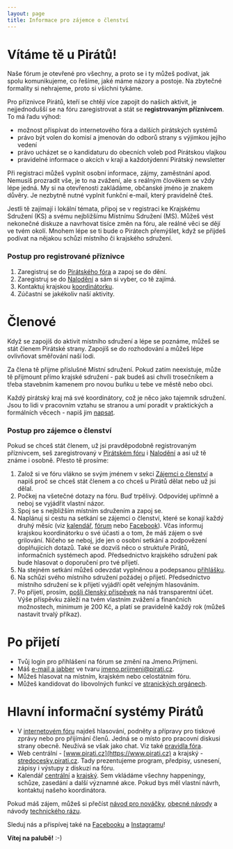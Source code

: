 ```yaml
---
layout: page
title: Informace pro zájemce o členství
---
```


# Vítáme tě u Pirátů!

Naše fórum je otevřené pro všechny, a proto se i ty můžeš podívat, jak spolu komunikujeme, co řešíme, jaké máme názory a postoje. Na zbytečné formality si nehrajeme, proto si všichni tykáme.

Pro příznivce Pirátů, kteří se chtějí více zapojit do našich aktivit, je nejjednodušší se na fóru zaregistrovat a stát se **registrovaným příznivcem**. To má řadu výhod:

* možnost přispívat do internetového fóra a dalších pirátských systémů
* právo být volen do komisí a jmenován do odborů strany s výjimkou jejího vedení
* právo ucházet se o kandidaturu do obecních voleb pod Pirátskou vlajkou
* pravidelné informace o akcích v kraji a každotýdenní Pirátský newsletter

Při registraci můžeš vyplnit osobní informace, zájmy, zaměstnání apod. Nemusíš prozradit vše, je to na zvážení, ale s reálným člověkem se vždy lépe jedná. My si na otevřenosti zakládáme, občanské jméno je znakem důvěry. Je nezbytně nutné vyplnit funkční e-mail, který pravidelně čteš.

Jestli tě zajímají i lokální témata, připoj se v registraci ke Krajskému Sdružení (KS) a svému nejbližšímu Místnímu Sdružení (MS). Můžeš vést nekonečné diskuze a navrhovat tisíce změn na fóru, ale reálné věci se dějí ve tvém okolí. Mnohem lépe se ti bude o Pirátech přemýšlet, když se přijdeš podívat na nějakou schůzi místního či krajského sdružení.

### Postup pro registrované příznivce

1. Zaregistruj se do [Pirátského fóra](https://forum.pirati.cz) a zapoj se do dění.
2. Zaregistruj se do [Nalodění](https://nalodeni.pirati.cz) a sám si vyber, co tě zajímá.
3. Kontaktuj krajskou [koordinátorku](https://karlovarsky.pirati.cz/kontakt/).
4. Zúčastni se jakékoliv naší aktivity.


# Členové

Když se zapojíš do aktivit místního sdružení a lépe se poznáme, můžeš se stát členem Pirátské strany. Zapojíš se do rozhodování a můžeš lépe ovlivňovat směřování naší lodi.

Za člena tě přijme příslušné Místní sdružení. Pokud zatím neexistuje, může tě přijmount přímo krajské sdružení - pak budeš asi chvíli trosečníkem a třeba stavebním kamenem pro novou buňku u tebe ve městě nebo obci.

Každý pirátský kraj má své koordinátory, což je něco jako tajemník sdružení. Jsou to lidi v pracovním vztahu se stranou a umí poradit v praktických a formálních věcech - napiš jim [napsat](/kontakt).

### Postup pro zájemce o členství

Pokud se chceš stát členem, už jsi pravděpodobně registrovaným příznivcem, seš zaregistrovaný v [Pirátském fóru](https://forum.pirati.cz) i [Nalodění](https://nalodeni.pirati.cz) a asi už tě známe i osobně. Přesto tě prosíme:

1. Založ si ve fóru vlákno se svým jménem v sekci [Zájemci o členství](https://forum.pirati.cz/viewforum.php?f=437) a napiš proč se chceš stát členem a co chceš u Pirátů dělat nebo už jsi dělal.
2. Počkej na všetečné dotazy na fóru. Buď trpělivý. Odpovídej upřímně a neboj se vyjádřit vlastní názor.
3. Spoj se s nejbližším místním sdružením a zapoj se.
4. Naplánuj si cestu na setkání se zájemci o členství, které se konají každý druhý měsíc (viz [kalendář](https://karlovarsky.pirati.cz/kalendar), [fórum](https://forum.pirati.cz/viewforum.php?f=412) nebo [Facebook](https://www.facebook.com/pirati.karlovarsko/)). Včas informuj krajskou koordinátorku o své účasti a o tom, že máš zájem o své grilování. Ničeho se neboj, jde jen o osobní setkání a zodpovězení doplňujících dotazů. Také se dozvíš něco o struktuře Pirátů, informačních systémech apod. Předsednictvo krajského sdružení pak bude hlasovat o doporučení pro tvé přijetí.
5. Na stejném setkání můžeš odevzdat vyplněnou a podepsanou [přihlášku](https://wiki.pirati.cz/ao/sablony/start).
6. Na schůzi svého místního sdružení požádej o přijetí. Předsednictvo místního sdružení se k přijetí vyjádří opět veřejným hlasováním.
7. Po přijetí, prosím, [pošli členský příspěvek](https://www.pirati.cz/fo/navody/prispevek) na náš transparentní účet. Výše příspěvku záleží na tvém vlastním zvážení a finančních možnostech, minimum je 200 Kč, a platí se pravidelně každý rok (můžeš nastavit trvalý příkaz).

# Po přijetí

* Tvůj login pro přihlášení na fórum se změní na Jmeno.Prijmeni.
* Máš [e-mail a jabber](https://www.pirati.cz/to/navody/email) ve tvaru jmeno.prijmeni@pirati.cz.
* Můžeš hlasovat na místním, krajském nebo celostátním fóru.
* Můžeš kandidovat do libovolných funkcí ve [stranických orgánech](https://www.pirati.cz/rules/organizace).

# Hlavní informační systémy Pirátů

* V [internetovém fóru](https://forum.pirati.cz) najdeš hlasování, podněty a přípravy pro tiskové zprávy nebo pro přijímání členů. Jedná se o místo pro pracovní diskusi strany obecně. Neužívá se však jako chat. Viz také [pravidla fóra](https://www.pirati.cz/ao/pravidla/forum).
* Web centrální - [www.pirati.cz](https://www.pirati.cz) a krajský - [stredocesky.pirati.cz](https://karlovarsky.pirati.cz). Tady prezentujeme program, předpisy, usnesení, zápisy i výstupy z diskuzí na fóru.
* Kalendář [centrální](https://kalendar.pirati.cz) a [krajský](https://karlovarsky.pirati.cz/kalendar). Sem vkládáme všechny happeningy, schůze, zasedání a další významné akce. Pokud bys měl vlastní návrh, kontaktuj našeho koordinátora.

Pokud máš zájem, můžeš si přečíst [návod pro nováčky](https://www.pirati.cz/po/vzdelavani/uvod_do_piratu), [obecné návody](https://www.pirati.cz/po/vzdelavani#vzdelavani_clenu) a návody [technického rázu](https://www.pirati.cz/to/navody/start).

Sleduj nás a přispívej také na [Facebooku](https://www.facebook.com/pirati.karlovarsko/) a [Instagramu](https://www.instagram.com/pirati.karlovarsko/)!

**Vítej na palubě!** :-)

